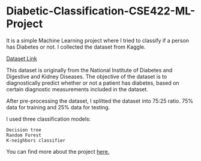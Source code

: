 # Diabetic-Classification-CSE422-ML-Project
It is a simple Machine Learning project where I tried to classify if a person has Diabetes or not. I collected the dataset from Kaggle.

<a href="https://www.kaggle.com/datasets/uciml/pima-indians-diabetes-database">Dataset Link</a>

This dataset is originally from the National Institute of Diabetes and Digestive and Kidney Diseases. The objective of the dataset is to diagnostically predict whether or not a patient has diabetes, based on certain diagnostic measurements included in the dataset.

After pre-processing the dataset, I splitted the dataset into 75:25 ratio. 75% data for training and 25% data for testing.

I used three classification models:

    Decision tree
    Random Forest
    K-neighbors classifier
    
You can find more about the project <a href="https://kazimdalwakil.github.io/projects/4_project/">here.</a>
